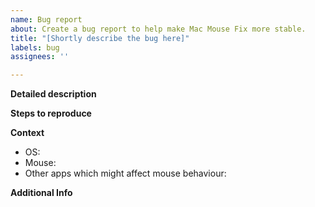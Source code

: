 ```yaml
---
name: Bug report
about: Create a bug report to help make Mac Mouse Fix more stable.
title: "[Shortly describe the bug here]"
labels: bug
assignees: ''

---
```


**Detailed description**
<!-- 
Describe the bug in more detail here.
(Optional)
-->

**Steps to reproduce**
<!-- 
Give step by step instructions on how to reproduce the bug here.
(Please fill this out if you can reproduce the bug, as it can be extremely helpful for fixing it.)
-->

**Context**

- OS: <!-- Specify, which macOS version you are using here. (Optional) -->
- Mouse: <!-- Specify, which brand and model of mouse your are using here: (Optional) -->
- Other apps which might affect mouse behaviour: <!-- List other apps you have installed that might affect mouse behaviour. Having several such apps installed is a common source of issues. (Optional) -->


**Additional Info**
<!-- 
Add any extra info that might help fix the issue here.
E.g. console logs, crash reports, or screenshots.
(Optional)
-->

<!--
To attach console logs:
1. Go to Console.app > ((Your device name)) 
2. Reproduce the error and note the exact time. 
3. Look for logs occurring at the time of the error. 
4. Copy-paste them into this text field.

To attach crash reports:
1. Go to Console.app > Crash Reports
2. Search for reports whose name contains "legacyLoader", "System Preferences", or "Mouse Fix Helper" 
3. Compress the reports like so: 
    1. Right-click the report you wish to export and choose "Reveal in Finder"
    2. Right-click that report in Finder and choose "Compress ((Filename))"
4. Drag and drop the zip file you just created into this text-field.
-->

<!--  Thanks for helping to make Mac Mouse Fix better! 🚀-->
